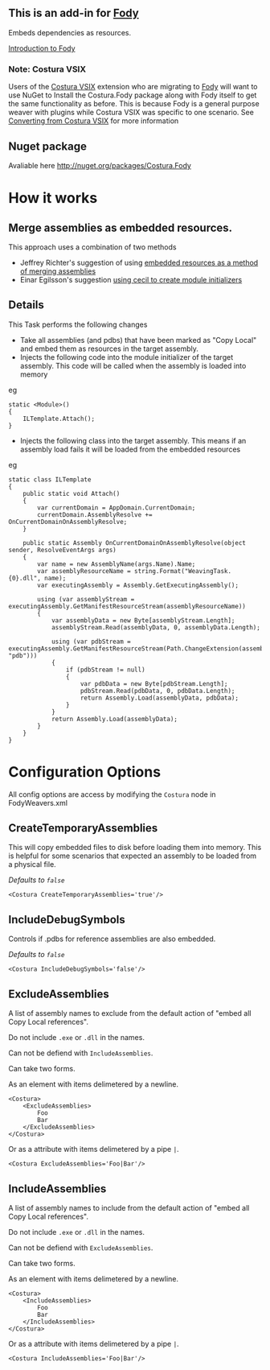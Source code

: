 ## This is an add-in for [Fody](https://github.com/Fody/Fody/) 

Embeds dependencies as resources.

[Introduction to Fody](http://github.com/Fody/Fody/wiki/SampleUsage)

### Note: Costura VSIX

Users of the [Costura VSIX](http://visualstudiogallery.msdn.microsoft.com/70c0e54d-07de-4ff3-a62f-aac9c31e8c39) extension who are migrating to [Fody](https://github.com/Fody/fody) will want to use NuGet to Install the Costura.Fody package along with Fody itself to get the same functionality as before. This is because Fody is a general purpose weaver with plugins while Costura VSIX was specific to one scenario. See [Converting from Costura VSIX](https://github.com/Fody/Costura/wiki/ConvertingFromCosturaVSIX) for more information 


## Nuget package

Avaliable here http://nuget.org/packages/Costura.Fody 

# How it works

## Merge assemblies as embedded resources.

This approach uses a combination of two methods

 * Jeffrey Richter's suggestion of using [embedded resources as a method of merging assemblies](http://blogs.msdn.com/b/microsoft_press/archive/2010/02/03/jeffrey-richter-excerpt-2-from-clr-via-c-third-edition.aspx)
 * Einar Egilsson's suggestion [using cecil to create module initializers](http://tech.einaregilsson.com/2009/12/16/module-initializers-in-csharp/)

## Details 

This Task performs the following changes

 * Take all assemblies (and pdbs) that have been marked as "Copy Local" and embed them as resources in the target assembly.
 * Injects the following code into the module initializer of the target assembly. This code will be called when the assembly is loaded into memory

eg 

    static <Module>()
    {
        ILTemplate.Attach();
    }

 * Injects the following class into the target assembly. This means if an assembly load fails it will be loaded from the embedded resources

eg

    static class ILTemplate
    {
        public static void Attach()
        {
            var currentDomain = AppDomain.CurrentDomain;
            currentDomain.AssemblyResolve += OnCurrentDomainOnAssemblyResolve;
        }

        public static Assembly OnCurrentDomainOnAssemblyResolve(object sender, ResolveEventArgs args)
        {
            var name = new AssemblyName(args.Name).Name;
            var assemblyResourceName = string.Format("WeavingTask.{0}.dll", name);
            var executingAssembly = Assembly.GetExecutingAssembly();

            using (var assemblyStream = executingAssembly.GetManifestResourceStream(assemblyResourceName))
            {
                var assemblyData = new Byte[assemblyStream.Length];
                assemblyStream.Read(assemblyData, 0, assemblyData.Length);

                using (var pdbStream = executingAssembly.GetManifestResourceStream(Path.ChangeExtension(assemblyResourceName, "pdb")))
                {
                    if (pdbStream != null)
                    {
                        var pdbData = new Byte[pdbStream.Length];
                        pdbStream.Read(pdbData, 0, pdbData.Length);
                        return Assembly.Load(assemblyData, pdbData);
                    }
                }
                return Assembly.Load(assemblyData);
            }
        }
    }

# Configuration Options

All config options are access by modifying the `Costura` node in FodyWeavers.xml

## CreateTemporaryAssemblies

This will copy embedded files to disk before loading them into memory. This is helpful for some scenarios that expected an assembly to be loaded from a physical file.

*Defaults to `false`*

    <Costura CreateTemporaryAssemblies='true'/>
    
## IncludeDebugSymbols

Controls if .pdbs for reference assemblies are also embedded.

*Defaults to `false`*

    <Costura IncludeDebugSymbols='false'/>
    
## ExcludeAssemblies

A list of assembly names to exclude from the default action of "embed all Copy Local references".

Do not include `.exe` or `.dll` in the names.

Can not be defiend with `IncludeAssemblies`.

Can take two forms. 

As an element with items delimetered by a newline.

    <Costura>
        <ExcludeAssemblies>
            Foo
            Bar
        </ExcludeAssemblies>
    </Costura>
    
Or as a attribute with items delimetered by a pipe `|`.

    <Costura ExcludeAssemblies='Foo|Bar'/>
    
        
## IncludeAssemblies

A list of assembly names to include from the default action of "embed all Copy Local references".

Do not include `.exe` or `.dll` in the names.

Can not be defiend with `ExcludeAssemblies`.

Can take two forms. 

As an element with items delimetered by a newline.

    <Costura>
        <IncludeAssemblies>
            Foo
            Bar
        </IncludeAssemblies>
    </Costura>
    
Or as a attribute with items delimetered by a pipe `|`.

    <Costura IncludeAssemblies='Foo|Bar'/>

